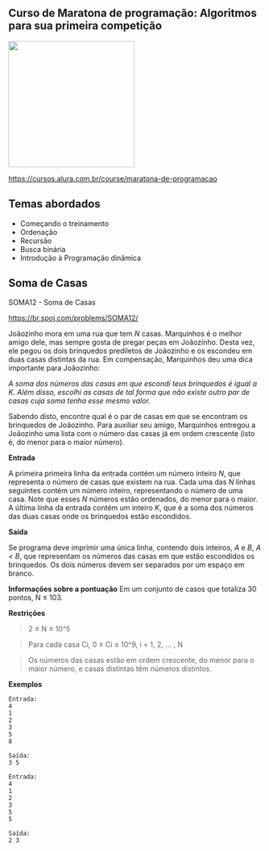 Curso de Maratona de programação: Algoritmos para sua primeira competição
---------
<img src="https://www.alura.com.br/assets/api/cursos/maratona-de-programacao.svg" data-canonical-src="https://www.alura.com.br/assets/api/cursos/maratona-de-programacao.svg" width="250" height="250" />

https://cursos.alura.com.br/course/maratona-de-programacao

## Temas abordados
* Começando o treinamento
* Ordenação
* Recursão
* Busca binária
* Introdução à Programação dinâmica


## Soma de Casas
SOMA12 - Soma de Casas

https://br.spoj.com/problems/SOMA12/

Joãozinho mora em uma rua que tem *N* casas. Marquinhos é o melhor amigo dele, mas sempre gosta de pregar peças em Joãozinho. Desta vez, ele pegou os dois brinquedos prediletos de Joãozinho e os escondeu em duas casas distintas da rua. Em compensação, Marquinhos deu uma dica importante para Joãozinho:

*A soma dos números das casas em que escondi teus brinquedos é igual a K. Além disso, escolhi as casas de tal forma que não existe outro par de casas cuja soma tenha esse mesmo valor.*

Sabendo disto, encontre qual é o par de casas em que se encontram os brinquedos de Joãozinho. Para auxiliar seu amigo, Marquinhos entregou a Joãozinho uma lista com o número das casas já em ordem crescente (isto é, do menor para o maior número).


**Entrada**

A primeira primeira linha da entrada contém um número inteiro *N*, que representa o número de casas que existem na rua. Cada uma das *N* linhas seguintes contém um número inteiro, representando o número de uma casa. Note que esses *N* números estão ordenados, do menor para o maior. A última linha da entrada contém um inteiro *K*, que é a soma dos números das duas casas onde os brinquedos estão escondidos.


**Saída**

Se programa deve imprimir uma única linha, contendo dois inteiros, *A* e *B*, *A < B*, que representam os números das casas em que estão escondidos os brinquedos. Os dois números devem ser separados por um espaço em branco.


**Informações sobre a pontuação**
Em um conjunto de casos que totaliza 30 pontos, N ≤ 103.


**Restrições**
> 2 ≤ N ≤ 10^5

> Para cada casa Ci, 0 ≤ Ci ≤ 10^9, i = 1, 2, ... , N

> Os números das casas estão em ordem crescente, do menor para o maior número, e casas distintas têm números distintos.


**Exemplos**

```
Entrada:
4
1
2
3
5
8

Saída:
3 5

Entrada:
4
1
2
3
5
5

Saída:
2 3
````
